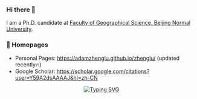 <!--
**AdamZhengLu/AdamZhengLu** is a ✨ _special_ ✨ repository because its `README.md` (this file) appears on your GitHub profile.

Here are some ideas to get you started:

- 🔭 I’m currently working on ...
- 🌱 I’m currently learning ...
- 👯 I’m looking to collaborate on ...
- 🤔 I’m looking for help with ...
- 💬 Ask me about ...
- 📫 How to reach me: ...
- 😄 Pronouns: ...
- ⚡ Fun fact: ...
-->


### Hi there 👋

I am a Ph.D. candidate at [Faculty of Geographical Science, Beijing Normal University](https://geo.bnu.edu.cn/).

### 📎 Homepages
- Personal Pages: https://adamzhenglu.github.io/zhenglu/ (updated recently🔥)
- Google Scholar: https://scholar.google.com/citations?user=Y59A2dsAAAAJ&hl=zh-CN

<p align="center">
      <a href="https://git.io/typing-svg"><img src="https://readme-typing-svg.herokuapp.com?font=Monospace&weight=600&size=24&duration=3000&pause=2000&color=000000&center=true&vCenter=true&random=false&width=435&height=60&lines=Zheng+Lu+-+Let's+go+Adam" alt="Typing SVG" /></a>
</p>

<div align="center">


